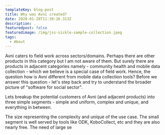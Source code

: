 ```yaml
---
templateKey: blog-post
title: Why was Avni created?
date: 2020-01-28T11:39:26.313Z
description: .
featuredpost: false
featuredimage: /img/jss-sickle-sample-collection.jpeg
tags:
  - About
---
```

Avni caters to field work across sectors/domains. Perhaps there are other products in this category but I am not aware of them. But surely there are products in adjacent categories namely - community health and mobile data collection - which we believe is a special case of field work. Hence, the question how is Avni different from mobile data collection tools? Before we answer this question - let's step back and try to understand the broader picture of "software for social sector".

Lets breakup the potential customers of Avni (and adjacent products) into three simple segments - simple and uniform, complex and unique, and everything in between.

The size representing the complexity and unique of the use case. The small segment is well served by tools like ODK, KoboCollect, etc and they are also nearly free. The need of large se
